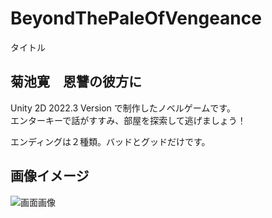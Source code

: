 # BeyondThePaleOfVengeance
 タイトル
 
## 菊池寛　恩讐の彼方に　
Unity 2D 2022.3 Version で制作したノベルゲームです。  
エンターキーで話がすすみ、部屋を探索して逃げましょう！

エンディングは２種類。バッドとグッドだけです。

## 画像イメージ
![画面画像](doc/img.png)

 
